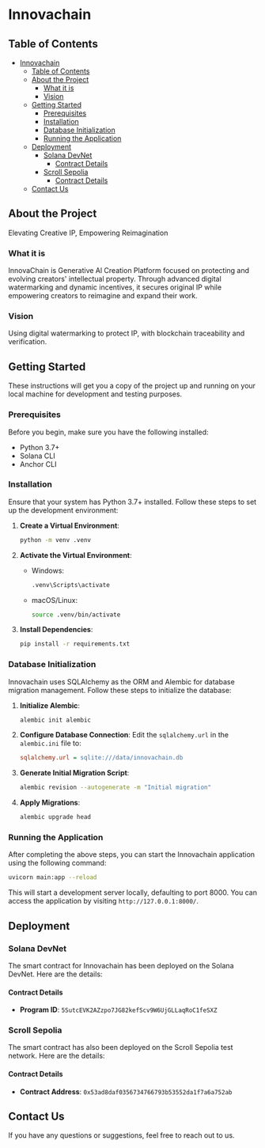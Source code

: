 # Innovachain

## Table of Contents

- [Innovachain](#innovachain)
  - [Table of Contents](#table-of-contents)
  - [About the Project](#about-the-project)
    - [What it is](#what-it-is)
    - [Vision](#vision)
  - [Getting Started](#getting-started)
    - [Prerequisites](#prerequisites)
    - [Installation](#installation)
    - [Database Initialization](#database-initialization)
    - [Running the Application](#running-the-application)
  - [Deployment](#deployment)
    - [Solana DevNet](#solana-devnet)
      - [Contract Details](#contract-details)
    - [Scroll Sepolia](#scroll-sepolia)
      - [Contract Details](#contract-details-1)
  - [Contact Us](#contact-us)

## About the Project

Elevating Creative IP, Empowering Reimagination

### What it is

InnovaChain is Generative Al Creation Platform focused on protecting and evolving creators' intellectual property. Through advanced digital watermarking and dynamic incentives, it secures original IP while empowering creators to reimagine and expand their work.

### Vision

Using digital watermarking to protect IP, with blockchain traceability and verification.

## Getting Started

These instructions will get you a copy of the project up and running on your local machine for development and testing purposes.

### Prerequisites

Before you begin, make sure you have the following installed:

- Python 3.7+
- Solana CLI
- Anchor CLI

### Installation

Ensure that your system has Python 3.7+ installed. Follow these steps to set up the development environment:

1. **Create a Virtual Environment**:
   ```bash
   python -m venv .venv
   ```

2. **Activate the Virtual Environment**:
   - Windows:
     ```bash
     .venv\Scripts\activate
     ```
   - macOS/Linux:
     ```bash
     source .venv/bin/activate
     ```

3. **Install Dependencies**:
   ```bash
   pip install -r requirements.txt
   ```

### Database Initialization

Innovachain uses SQLAlchemy as the ORM and Alembic for database migration management. Follow these steps to initialize the database:

1. **Initialize Alembic**:
   ```bash
   alembic init alembic
   ```

2. **Configure Database Connection**:
   Edit the `sqlalchemy.url` in the `alembic.ini` file to:
   ```ini
   sqlalchemy.url = sqlite:///data/innovachain.db
   ```

3. **Generate Initial Migration Script**:
   ```bash
   alembic revision --autogenerate -m "Initial migration"
   ```

4. **Apply Migrations**:
   ```bash
   alembic upgrade head
   ```

### Running the Application

After completing the above steps, you can start the Innovachain application using the following command:

```bash
uvicorn main:app --reload
```

This will start a development server locally, defaulting to port 8000. You can access the application by visiting `http://127.0.0.1:8000/`.

## Deployment

### Solana DevNet

The smart contract for Innovachain has been deployed on the Solana DevNet. Here are the details:

#### Contract Details

- **Program ID**: `5SutcEVK2AZzpo7JG82kefScv9W6UjGLLaqRoC1feSXZ`

### Scroll Sepolia

The smart contract has also been deployed on the Scroll Sepolia test network. Here are the details:

#### Contract Details

- **Contract Address**: `0x53ad8daf0356734766793b53552da1f7a6a752ab`

## Contact Us

If you have any questions or suggestions, feel free to reach out to us. 
